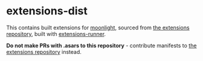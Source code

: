 # extensions-dist

This contains built extensions for [moonlight](https://github.com/moonlight-mod/moonlight), sourced from [the extensions repository](https://github.com/moonlight-mod/extensions), built with [extensions-runner](https://github.com/moonlight-mod/extensions-runner).

**Do not make PRs with .asars to this repository** - contribute manifests to [the extensions repository](https://github.com/moonlight-mod/extensions) instead.
